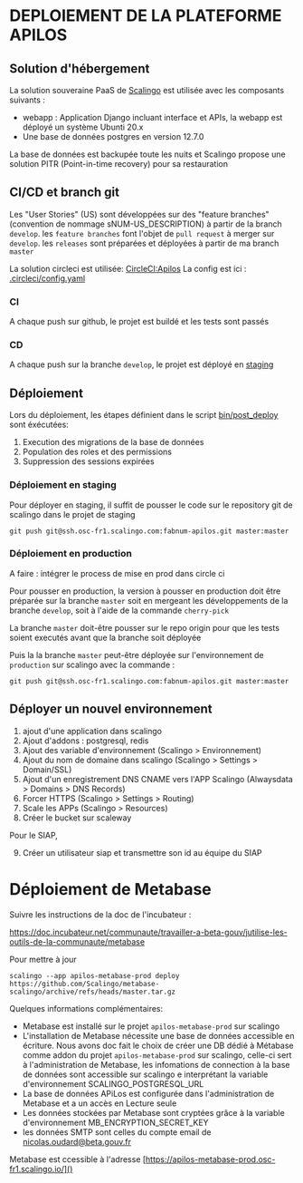 # DEPLOIEMENT DE LA PLATEFORME APILOS

## Solution d'hébergement

La solution souveraine PaaS de [Scalingo](https://dashboard.scalingo.com/apps/osc-fr1/fabnum-apilos) est utilisée avec les composants suivants :
* webapp : Application Django incluant interface et APIs, la webapp est déployé un système Ubunti 20.x
* Une base de données postgres en version 12.7.0

La base de données est backupée toute les nuits et Scalingo propose une solution PITR (Point-in-time recovery) pour sa restauration

## CI/CD et branch git

Les "User Stories" (US) sont développées sur des "feature branches" (convention de nommage sNUM-US_DESCRIPTION) à partir de la branch `develop`.
les `feature branches` font l'objet de `pull request` à merger sur `develop`.
les `releases` sont préparées et déployées à partir de ma branch `master`

La solution circleci est utilisée: [CircleCI:Apilos](https://app.circleci.com/pipelines/github/MTES-MCT/apilos?filter=all)
La config est ici : [.circleci/config.yaml](.circleci/config.yaml)

### CI

A chaque push sur github, le projet est buildé et les tests sont passés

### CD

A chaque push sur la branche `develop`, le projet est déployé en [staging](https://staging.apilos.incubateur.net/)

## Déploiement

Lors du déploiement, les étapes définient dans le script [bin/post_deploy](bin/post_deploy) sont éxécutées:

1. Execution des migrations de la base de données
2. Population des roles et des permissions
3. Suppression des sessions expirées

### Déploiement en staging

Pour déployer en staging, il suffit de pousser le code sur le repository git de scalingo dans le projet de staging

```git push git@ssh.osc-fr1.scalingo.com:fabnum-apilos.git master:master```

### Déploiement en production

A faire : intégrer le process de mise en prod dans circle ci

Pour pousser en production, la version à pousser en production doit être préparée sur la branche `master` soit en mergeant les développements de la branche `develop`, soit à l'aide de la commande `cherry-pick`

La branche `master` doit-être pousser sur le repo origin pour que les tests soient executés avant que la branche soit déployée

Puis la la branche `master` peut-être déployée sur l'environnement de `production` sur scalingo avec la commande :

```git push git@ssh.osc-fr1.scalingo.com:fabnum-apilos.git master:master```

## Déployer un nouvel environnement

1. ajout d'une application dans scalingo
1. Ajout d'addons : postgresql, redis
1. Ajout des variable d'environnement (Scalingo > Environnement)
1. Ajout du nom de domaine dans scalingo (Scalingo > Settings > Domain/SSL)
1. Ajout d'un enregistrement DNS CNAME vers l'APP Scalingo (Alwaysdata > Domains > DNS Records)
1. Forcer HTTPS (Scalingo > Settings > Routing)
1. Scale les APPs (Scalingo > Resources)
1. Créer le bucket sur scaleway

Pour le SIAP,

9. Créer un utilisateur siap et transmettre son id au équipe du SIAP

# Déploiement de Metabase

Suivre les instructions de la doc de l'incubateur :

https://doc.incubateur.net/communaute/travailler-a-beta-gouv/jutilise-les-outils-de-la-communaute/metabase

Pour mettre à jour

```
scalingo --app apilos-metabase-prod deploy https://github.com/Scalingo/metabase-scalingo/archive/refs/heads/master.tar.gz
```

Quelques informations complémentaires:
* Metabase est installé sur le projet `apilos-metabase-prod` sur scalingo
* L'installation de Metabase nécessite une base de données accessible en écriture. Nous avons doc fait le choix de créer une DB dédié à Métabase comme addon du projet `apilos-metabase-prod` sur scalingo, celle-ci sert à l'administration de Metabase, les infomations de connection à la base de données sont accessible sur scalingo e interprétant la variable d'environnement SCALINGO_POSTGRESQL_URL
* La base de données APiLos est configurée dans l'administration de Metabase et a un accès en Lecture seule
* Les données stockées par Metabase sont cryptées grâce à la variable d'environnement MB_ENCRYPTION_SECRET_KEY
* les données SMTP sont celles du compte email de nicolas.oudard@beta.gouv.fr

Metabase est ccessible à l'adresse [https://apilos-metabase-prod.osc-fr1.scalingo.io/]()
